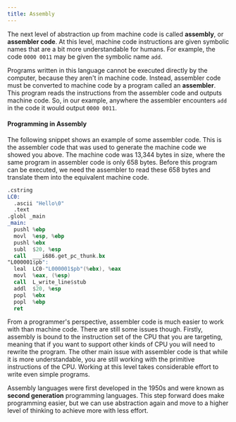 ```yaml
---
title: Assembly
---
```


The next level of abstraction up from machine code is called **assembly**, or **assembler code**. At this level, machine code instructions are given symbolic names that are a bit more understandable for humans. For example, the code `0000 0011` may be given the symbolic name `add`.

Programs written in this language cannot be executed directly by the computer, because they aren't in machine code. Instead, assembler code must be converted to machine code by a program called an **assembler**. This program reads the instructions from the assembler code and outputs machine code. So, in our example, anywhere the assembler encounters `add` in the code it would output `0000 0011`.

#### Programming in Assembly

The following snippet shows an example of some assembler code. This is the assembler code that was used to generate the machine code we showed you above. The machine code was 13,344 bytes in size, where the same program in assembler code is only 658 bytes. Before this program can be executed, we need the assembler to read these 658 bytes and translate them into the equivalent machine code.

```asm
.cstring
LC0:
  .ascii "Hello\0"
  .text
.globl _main
_main:
  pushl	%ebp
  movl	%esp, %ebp
  pushl	%ebx
  subl	$20, %esp
  call	___i686.get_pc_thunk.bx 
"L000001$pb":
  leal	LC0-"L000001$pb"(%ebx), %eax
  movl	%eax, (%esp)
  call	L_write_line$stub
  addl	$20, %esp
  popl	%ebx
  popl	%ebp
  ret
```

From a programmer's perspective, assembler code is much easier to work with than machine code. There are still some issues though. Firstly, assembly is bound to the instruction set of the CPU that you are targeting, meaning that if you want to support other kinds of CPU you will need to rewrite the program. The other main issue with assembler code is that while it is more understandable, you are still working with the primitive instructions of the CPU. Working at this level takes considerable effort to write even simple programs.

Assembly languages were first developed in the 1950s and were known as **second generation** programming languages. This step forward does make programming easier, but we can use abstraction again and move to a higher level of thinking to achieve more with less effort.